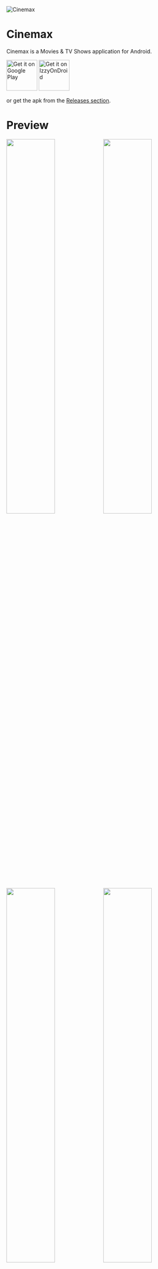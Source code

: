![Cinemax](docs/images/cinemax-splash.svg)

# Cinemax

Cinemax is a Movies & TV Shows application for Android.

<a href='https://play.google.com/store/apps/details?id=com.maximillianleonov.cinemax&pcampaignid=pcampaignidMKT-Other-global-all-co-prtnr-py-PartBadge-Mar2515-1'><img alt='Get it on Google Play' src='https://play.google.com/intl/en_us/badges/static/images/badges/en_badge_web_generic.png' height='80' /></a>
[<img src="https://gitlab.com/IzzyOnDroid/repo/-/raw/master/assets/IzzyOnDroid.png"
     alt="Get it on IzzyOnDroid"
     height="80">](https://apt.izzysoft.de/fdroid/index/apk/com.maximillianleonov.cinemax)

or get the apk from the [Releases section](https://github.com/MaximillianLeonov/Cinemax/releases/latest).

# Preview

<img src="docs/images/screenshot-1-home.png" width="50%"><img src="docs/images/screenshot-2-home.png" width="50%">
<img src="docs/images/screenshot-3-list.png" width="50%"><img src="docs/images/screenshot-4-details.png" width="50%">
<img src="docs/images/screenshot-5-search.png" width="50%"><img src="docs/images/screenshot-6-search.png" width="50%">
<img src="docs/images/screenshot-7-wishlist.png" width="50%"><img src="docs/images/screenshot-8-settings.png" width="50%">

# Getting Started

- Generate an API key from [The Movie Database](https://www.themoviedb.org/).
- Put the key in the `local.properties` file.

```properties
cinemax.apikey=YOUR_API_KEY_HERE
```

# Development Environment

**Cinemax** uses the Gradle build system and can be imported directly into the latest stable version
of Android Studio (available [here](https://developer.android.com/studio)). The `debug`
build can be built and run using the default configuration.

Once you're up and running, you can refer to the learning journeys below to get a better
understanding of which libraries and tools are being used, the reasoning behind the approaches to
UI, testing, architecture and more, and how all of these different pieces of the project fit
together to create a complete app.

# Build

The app contains the usual `debug` and `release` build variants.

In addition, the `benchmark` variant of `app` is used to test startup performance and generate a
baseline profile (see below for more information).

For normal development use the `debug` variant. For UI performance testing use the `release`
variant.

# Architecture

The **Cinemax** app follows the
[official architecture guidance](https://developer.android.com/topic/architecture)
and is described in detail in the
[architecture learning journey](docs/ArchitectureLearningJourney.md).

![Architecture diagram](docs/images/architecture-1-overall.png)

# Modularization

The **Cinemax** app has been fully modularized and you can find the detailed guidance and
description of the modularization strategy used in
[modularization learning journey](docs/ModularizationLearningJourney.md).

![Modularization graph](docs/images/modularization-graph.png)

# UI

UI components are designed according to the custom design system and built entirely
using [Jetpack Compose](https://developer.android.com/jetpack/compose).

The app has one dark theme that uses predefined colors.

Find out more about the [UI architecture here](docs/ArchitectureLearningJourney.md#ui-layer).

# Baseline profiles

The baseline profile for this app is located
at [`app/src/main/baseline-prof.txt`](app/src/main/baseline-prof.txt). It contains rules that enable
AOT compilation of the critical user path taken during app launch. For more information on baseline
profiles, read [this document](https://developer.android.com/studio/profile/baselineprofiles).

> **Note**: The baseline profile needs to be re-generated for release builds that touch code which changes app startup.

To generate the baseline profile, select the `benchmark` build variant and run the
`BaselineProfileGenerator` benchmark test on an AOSP Android Emulator. Then copy the resulting
baseline profile from the emulator
to [`app/src/main/baseline-prof.txt`](app/src/main/baseline-prof.txt).

# Credits

- Design on [Figma](https://www.figma.com/community/file/1088719884686291024).

# License

```
Copyright 2022 Maximillian Leonov

Licensed under the Apache License, Version 2.0 (the "License");
you may not use this file except in compliance with the License.
You may obtain a copy of the License at

    http://www.apache.org/licenses/LICENSE-2.0

Unless required by applicable law or agreed to in writing, software
distributed under the License is distributed on an "AS IS" BASIS,
WITHOUT WARRANTIES OR CONDITIONS OF ANY KIND, either express or implied.
See the License for the specific language governing permissions and
limitations under the License.
```
